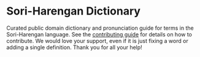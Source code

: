 
# Sori-Harengan Dictionary

Curated public domain dictionary and pronunciation guide for terms in the Sori-Harengan language. See the [contributing guide](https://github.com/drumworkteam/term/blob/make/.github/contributing.md) for details on how to contribute. We would love your support, even if it is just fixing a word or adding a single definition. Thank you for all your help!